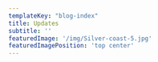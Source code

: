 ```yaml
---
templateKey: "blog-index"
title: Updates
subtitle: ''
featuredImage: '/img/Silver-coast-5.jpg'
featuredImagePosition: 'top center'
---
```


